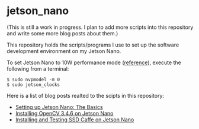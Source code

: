 # jetson_nano

(This is still a work in progress.  I plan to add more scripts into this repository and write some more blog posts about them.) 

This repository holds the scripts/programs I use to set up the software development environment on my Jetson Nano.

To set Jetson Nano to 10W performance mode ([reference](https://devtalk.nvidia.com/default/topic/1050377/jetson-nano/deep-learning-inference-benchmarking-instructions/)), execute the following from a terminal:

   ```shell
   $ sudo nvpmodel -m 0
   $ sudo jetson_clocks
   ```

Here is a list of blog posts realted to the scipts in this repository:

* [Setting up Jetson Nano: The Basics](https://jkjung-avt.github.io/setting-up-nano/)
* [Installing OpenCV 3.4.6 on Jetson Nano](https://jkjung-avt.github.io/opencv-on-nano/)
* [Installing and Testing SSD Caffe on Jetson Nano](https://jkjung-avt.github.io/ssd-caffe-on-nano/)
